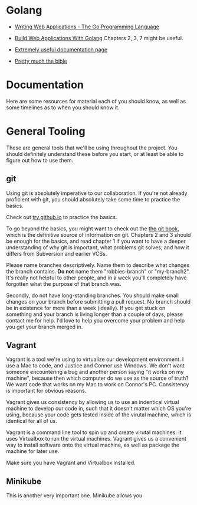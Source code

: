 # Golang

- [Writing Web Applications - The Go Programming Language](https://golang.org/doc/articles/wiki/)

- [Build Web Applications With Golang](https://astaxie.gitbooks.io/build-web-application-with-golang/content/en/preface.html)
   Chapters 2, 3, 7 might be useful.

- [Extremely useful documentation page](golang.org/pkg/net/http)

- [Pretty much the bible](https://golang.org/doc/effective_go.html)

# Documentation

Here are some resources for material each of you should know, as well as some timelines as to when you should know it.

# General Tooling

These are general tools that we'll be using throughout the project. You should definitely understand these before you start, or at least be able to figure out how to use them.

## git

Using git is absolutely imperative to our collaboration. If you're not already proficient with git, you should absolutely take some time to practice the basics. 

Check out [try.github.io](try.github.io) to practice the basics.

To go beyond the basics, you might want to check out the [the git book](https://git-scm.com/book/en/v2), which is the definitive source of information on git. Chapters 2 and 3 should be enough for the basics, and read chapter 1 if you want to have a deeper understanding of why git is important, what problems git solves, and how it differs from Subversion and earlier VCSs.

Please name branches descriptively. Name them to describe what changes the branch contains. __Do not__ name them "robbies-branch" or "my-branch2". It's really not helpful to other people, and in a week you'll completely have forgotten what the purpose of that branch was.

Secondly, do not have long-standing branches. You should make small changes on your branch before submitting a pull request. No branch should be in existence for more than a week (ideally). If you get stuck on something and your branch is living longer than a couple of days, please contact me for help. I'd love to help you overcome your problem and help you get your branch merged in.

## Vagrant

Vagrant is a tool we're using to virtualize our development environment. I use a Mac to code, and Justice and Connor use Windows. We don't want someone encountering a bug and another person saying "it works on my machine", because then which computer do we use as the source of truth? We want code that works on my Mac to work on Connor's PC. Consistency is important for obvious reasons.

Vagrant gives us consistency by allowing us to use an indentical virtual machine to develop our code in, such that it doesn't matter which OS you're using, because your code gets tested inside of the virutal machine, which is identical for all of us.

Vagrant is a command line tool to spin up and create virutal machines. It uses Virtualbox to run the virtual machines. Vagrant gives us a convenient way to install software onto the virtual machine, as well as package the machine for later use. 

Make sure you have Vagrant and Virtualbox installed.

## Minikube

This is another very important one. Minikube allows you 
